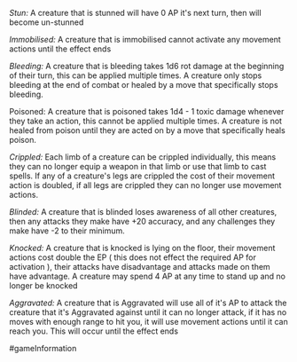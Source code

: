 *Stun:* A creature that is stunned will have 0 AP it's next turn, then will become un-stunned

*Immobilised:* A creature that is immobilised cannot activate any movement actions until the effect ends

*Bleeding:* A creature that is bleeding takes 1d6 rot damage at the beginning of their turn, this can be applied multiple times. A creature only stops bleeding at the end of combat or healed by a move that specifically stops bleeding.

Poisoned: A creature that is poisoned takes 1d4 - 1 toxic damage whenever they take an action, this cannot be applied multiple times. A creature is not healed from poison until they are acted on by a move that specifically heals poison.

*Crippled:* Each limb of a creature can be crippled individually, this means they can no longer equip a weapon in that limb or use that limb to cast spells. If any of a creature's legs are crippled the cost of their movement action is doubled, if all legs are crippled they can no longer use movement actions.

*Blinded:* A creature that is blinded loses awareness of all other creatures, then any attacks they make have +20 accuracy, and any challenges they make have -2 to their minimum.

*Knocked:* A creature that is knocked is lying on the floor, their movement actions cost double the EP ( this does not effect the required AP for activation ), their attacks have disadvantage and attacks made on them have advantage. A creature may spend 4 AP at any time to stand up and no longer be knocked

*Aggravated:* A creature that is Aggravated will use all of it's AP to attack the creature that it's Aggravated against until it can no longer attack, if it has no moves with enough range to hit you, it will use movement actions until it can reach you. This will occur until the effect ends

#gameInformation 
